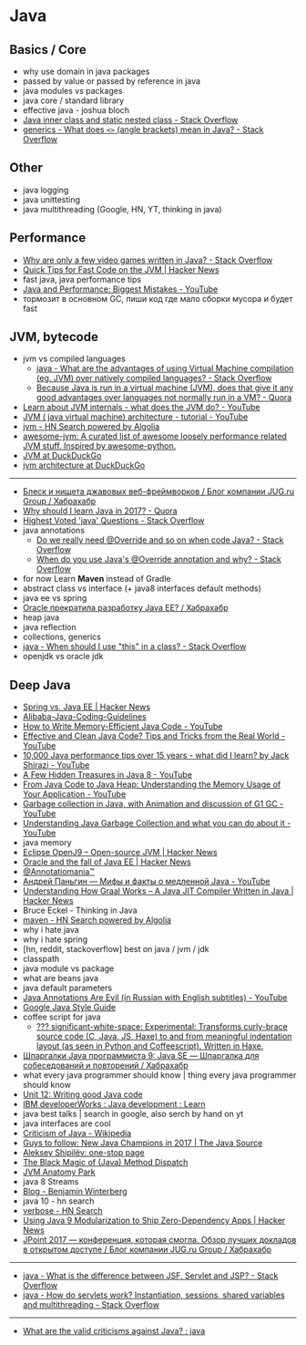 # Java
## Basics / Core
- why use domain in java packages
- passed by value or passed by reference in java
- java modules vs packages
- java core / standard library
- effective java - joshua bloch
- [Java inner class and static nested class - Stack Overflow](https://stackoverflow.com/questions/70324/java-inner-class-and-static-nested-class)
- [generics - What does `<>` (angle brackets) mean in Java? - Stack Overflow](https://stackoverflow.com/questions/6607550/what-does-angle-brackets-mean-in-java#6607641)

## Other
- java logging
- java unittesting
- java multithreading (Google, HN, YT, thinking in java)

## Performance
- [Why are only a few video games written in Java? - Stack Overflow](https://stackoverflow.com/questions/1034458/why-are-only-a-few-video-games-written-in-java)
- [Quick Tips for Fast Code on the JVM | Hacker News](https://news.ycombinator.com/item?id=16039943)
- fast java, java performance tips
- [Java and Performance: Biggest Mistakes - YouTube](https://www.youtube.com/watch?v=IBkxiWmjM-g)
- тормозит в основном GC, пиши код где мало сборки мусора и будет fast

## JVM, bytecode
- jvm vs compiled languages
    - [java - What are the advantages of using Virtual Machine compilation (eg. JVM) over natively compiled languages? - Stack Overflow](https://stackoverflow.com/questions/3224288/what-are-the-advantages-of-using-virtual-machine-compilation-eg-jvm-over-nati)
    - [Because Java is run in a virtual machine (JVM), does that give it any good advantages over languages not normally run in a VM? - Quora](https://www.quora.com/Because-Java-is-run-in-a-virtual-machine-JVM-does-that-give-it-any-good-advantages-over-languages-not-normally-run-in-a-VM)
- [Learn about JVM internals - what does the JVM do? - YouTube](https://www.youtube.com/watch?v=UwB0OSmkOtQ)
- [JVM ( java virtual machine) architecture - tutorial - YouTube](https://www.youtube.com/watch?v=ZBJ0u9MaKtM)
- [jvm - HN Search powered by Algolia](https://hn.algolia.com/?query=jvm&sort=byPopularity&prefix&page=0&dateRange=all&type=story)
- [awesome-jvm: A curated list of awesome loosely performance related JVM stuff. Inspired by awesome-python.](https://github.com/deephacks/awesome-jvm)
- [JVM at DuckDuckGo](https://duckduckgo.com/?q=JVM&bext=msl&atb=v71-4__&iax=images&ia=images)
- [jvm architecture at DuckDuckGo](https://duckduckgo.com/?q=jvm+architecture&atb=v71-4__&iar=images&iax=images&ia=images)

---
- [Блеск и нищета джавовых веб-фреймворков / Блог компании JUG.ru Group / Хабрахабр](https://habrahabr.ru/company/jugru/blog/345036/)
- [Why should I learn Java in 2017? - Quora](https://www.quora.com/Why-should-I-learn-Java-in-2017)
- [Highest Voted 'java' Questions - Stack Overflow](https://stackoverflow.com/questions/tagged/java)
- java annotations
    - [Do we really need @Override and so on when code Java? - Stack Overflow](https://stackoverflow.com/questions/4822954/do-we-really-need-override-and-so-on-when-code-java)
    - [When do you use Java's @Override annotation and why? - Stack Overflow](https://stackoverflow.com/questions/94361/when-do-you-use-javas-override-annotation-and-why#94411)
- for now Learn **Maven** instead of Gradle
- abstract class vs interface (+ java8 interfaces default methods)
- java ee vs spring
- [Oracle прекратила разработку Java EE? / Хабрахабр](https://habrahabr.ru/post/304812/)
- heap java
- java reflection
- collections, generics
- [java - When should I use "this" in a class? - Stack Overflow](https://stackoverflow.com/questions/2411270/when-should-i-use-this-in-a-class)
- openjdk vs oracle jdk

## Deep Java
- [Spring vs. Java EE | Hacker News](https://news.ycombinator.com/item?id=14073087)
- [Alibaba-Java-Coding-Guidelines](https://alibaba.github.io/Alibaba-Java-Coding-Guidelines/)
- [How to Write Memory-Efficient Java Code - YouTube](https://www.youtube.com/watch?v=f2aNWtt0QRo)
- [Effective and Clean Java Code? Tips and Tricks from the Real World - YouTube](https://www.youtube.com/watch?v=uOrk8mZmjaM)
- [10,000 Java performance tips over 15 years - what did I learn? by Jack Shirazi - YouTube](https://www.youtube.com/watch?v=OYpTn0nWKR4)
- [A Few Hidden Treasures in Java 8 - YouTube](https://www.youtube.com/watch?v=GphO9fWhlAg)
- [From Java Code to Java Heap: Understanding the Memory Usage of Your Application - YouTube](https://www.youtube.com/watch?v=FLcXf9pO27w)
- [Garbage collection in Java, with Animation and discussion of G1 GC - YouTube](https://www.youtube.com/watch?v=UnaNQgzw4zY)
- [Understanding Java Garbage Collection and what you can do about it - YouTube](https://www.youtube.com/watch?v=we_enrM7TSY)
- java memory
- [Eclipse OpenJ9 – Open-source JVM | Hacker News](https://news.ycombinator.com/item?id=15265753)
- [Oracle and the fall of Java EE | Hacker News](https://news.ycombinator.com/item?id=12054705)
- [@Annotatiomania™](http://annotatiomania.com/)
- [Андрей Паньгин — Мифы и факты о медленной Java - YouTube](https://www.youtube.com/watch?v=NMc8AnyhyS8)
- [Understanding How Graal Works – A Java JIT Compiler Written in Java | Hacker News](https://news.ycombinator.com/item?id=15624388)
- Bruce Eckel - Thinking in Java
- [maven - HN Search powered by Algolia](https://hn.algolia.com/?query=maven&sort=byPopularity&prefix&page=0&dateRange=all&type=story)
- why i hate java
- why i hate spring
- [hn, reddit, stackoverflow] best on java / jvm / jdk
- classpath
- java module vs package
- what are beans java
- java default parameters
- [Java Annotations Are Evil (in Russian with English subtitles) - YouTube](https://www.youtube.com/watch?time_continue=8&v=20QBvrHq6TA)
- [Google Java Style Guide](https://google.github.io/styleguide/javaguide.html)
- coffee script for java
    - [??? significant-white-space: Experimental: Transforms curly-brace source code (C, Java, JS, Haxe) to and from meaningful indentation layout (as seen in Python and Coffeescript). Written in Haxe.](https://github.com/joeytwiddle/significant-white-space)
- [Шпаргалки Java программиста 9: Java SE — Шпаргалка для собеседований и повторений / Хабрахабр](https://habrahabr.ru/post/314386/)
- what every java programmer should know | thing every java programmer should know
- [Unit 12: Writing good Java code](https://www.ibm.com/developerworks/library/j-perry-writing-good-java-code/index.html)
- [IBM developerWorks : Java development : Learn](https://www.ibm.com/developerworks/learn/java/index.html#_0_1)
- java best talks | search in google, also serch by hand on yt
- java interfaces are cool
- [Criticism of Java - Wikipedia](https://en.wikipedia.org/wiki/Criticism_of_Java)
- [Guys to follow: New Java Champions in 2017 | The Java Source](https://blogs.oracle.com/java/new-java-champions-in-2017)
- [Aleksey Shipilëv: one-stop page](https://shipilev.net/)
- [The Black Magic of (Java) Method Dispatch](https://shipilev.net/blog/2015/black-magic-method-dispatch/)
- [JVM Anatomy Park](https://shipilev.net/jvm-anatomy-park/)
- java 8 Streams
- [Blog - Benjamin Winterberg](http://winterbe.com/blog/)
- java 10 - hn search
- [verbose - HN Search](https://hn.algolia.com/?query=verbose&sort=byPopularity&prefix&page=0&dateRange=all&type=story)
- [Using Java 9 Modularization to Ship Zero-Dependency Apps | Hacker News](https://news.ycombinator.com/item?id=16055027)
- [JPoint 2017 — конференция, которая смогла. Обзор лучших докладов в открытом доступе / Блог компании JUG.ru Group / Хабрахабр](https://habrahabr.ru/company/jugru/blog/346364/)

---

- [java - What is the difference between JSF, Servlet and JSP? - Stack Overflow](https://stackoverflow.com/questions/2095397/what-is-the-difference-between-jsf-servlet-and-jsp)
- [java - How do servlets work? Instantiation, sessions, shared variables and multithreading - Stack Overflow](https://stackoverflow.com/questions/3106452/how-do-servlets-work-instantiation-sessions-shared-variables-and-multithreadi)

---
- [What are the valid criticisms against Java? : java](https://www.reddit.com/r/java/comments/7qdrjg/what_are_the_valid_criticisms_against_java/?st=JCOFRGQL&sh=b5229f18)
